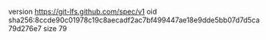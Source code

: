 version https://git-lfs.github.com/spec/v1
oid sha256:8ccde90c01978c19c8aecadf2ac7bf499447ae18e9dde5bb07d7d5ca79d276e7
size 79
